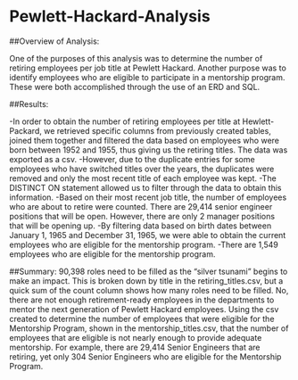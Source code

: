 # Pewlett-Hackard-Analysis

##Overview of Analysis:

One of the purposes of this analysis was to determine the number of retiring employees per job title at Pewlett Hackard. Another purpose was to identify employees who are eligible to participate in a mentorship program. These were both accomplished through the use of an ERD and SQL. 

##Results: 

-In order to obtain the number of retiring employees per title at Hewlett-Packard, we retrieved specific columns from previously created tables, joined them together and filtered the data based on employees who were born between 1952 and 1955, thus giving us the retiring titles. The data was exported as a csv. 
-However, due to the duplicate entries for some employees who have switched titles over the years, the duplicates were removed and only the most recent title of each employee was kept. 
-The DISTINCT ON statement allowed us to filter through the data to obtain this information.
-Based on their most recent job title, the number of employees who are about to retire were counted. There are 29,414 senior engineer positions that will be open. However, there are only 2 manager positions that will be opening up. 
-By filtering data based on birth dates between January 1, 1965 and December 31, 1965, we were able to obtain the current employees who are eligible for the mentorship program. 
-There are 1,549 employees who are eligible for the mentorship program. 

##Summary: 
90,398 roles need to be filled as the “silver tsunami” begins to make an impact. This is broken down by title in the retiring_titles.csv, but a quick sum of the count column shows how many roles need to be filled. 
No, there are not enough retirement-ready employees in the departments to mentor the next generation of Pewlett Hackard employees. Using the csv created to determine the number of employees that were eligible for the Mentorship Program, shown in the mentorship_titles.csv, that the number of employees that are eligible is not nearly enough to provide adequate mentorship. For example, there are 29,414 Senior Engineers that are retiring, yet only 304 Senior Engineers who are eligible for the Mentorship Program. 
